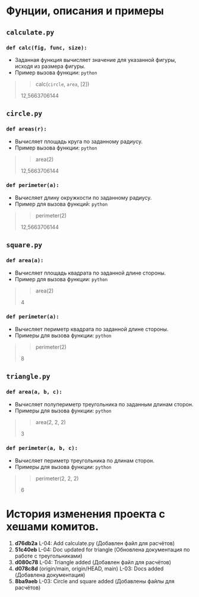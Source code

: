 # Фунции, описания и примеры
## `calculate.py`
### `def calc(fig, func, size):`
- Заданная функция вычисляет значение для указанной фигуры, исходя из размера фигуры.
- Пример вызова функции:
```python```
>> calc(`circle`, `area`, [2])
> 
>12,5663706144

## `circle.py`
### `def areas(r):`
- Вычисляет площадь круга по заданному радиусу.
- Пример вызова функции:
```python```
>> area(2)
> 
> 12,5663706144

### `def perimeter(a):`
- Вычисляет длину окружкости по заданному радиусу.
- Пример для вызова функций:
```python```
>> perimeter(2)
> 
> 12,5663706144

## `square.py`
### `def area(a):`
- Вычисляет площадь квадрата по заданной длине стороны. 
- Пример для вызова функции:
```python```
>> area(2)
> 
> 4

### `def perimeter(a):`
- Вычисляет периметр квадрата по заданной длине стороны.
- Примеры для вызова функции:
```python```
>> perimeter(2)
> 
> 8

## `triangle.py`
### `def area(a, b, c):`
- Вычисляет полупериметр треугольника по заданным длинам сторон.
- Примеры для вызова функции:
```python```
>> area(2, 2, 2)
> 
> 3

### `def perimeter(a, b, c):`
- Вычисляет периметр треугольника по длинам сторон.
- Примеры для вызова функции:
```python```
>> perimeter(2, 2, 2)
> 
> 6


# История изменения проекта с хешами комитов.
1. **d76db2a** L-04: Add calculate.py
   (Добавлен файл для расчётов)
2. **51c40eb** L-04: Doc updated for triangle
   (Обновлена документация по работе с треугольниками)
3. **d080c78** L-04: Triangle added
   (Добавлен файл для расчётов)
4. **d078c8d** (origin/main, origin/HEAD, main) L-03: Docs added
   (Добавлена документация)
5. **8ba9aeb** L-03: Circle and square added
   (Добавлены файлы для расчётов)
